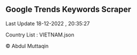 

## Google Trends Keywords Scraper 
 
Last Update 18-12-2022 , 20:35:27

Country List :
VIETNAM.json



© Abdul Muttaqin 
